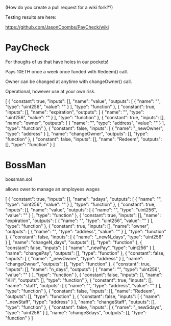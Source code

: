 (How do you create a pull request for a wiki fork??)

Testing results are here:

https://github.com/JasonCoombs/PayCheck/wiki

# PayCheck

For thoughs of us that have holes in our pockets!

Pays 10ETH once a week once funded with Redeem() call.

Owner can be changed at anytime with changeOwner() call.

Operational, however use at your own risk.

[ { "constant": true, "inputs": [], "name": "value", "outputs": [ { "name": "", "type": "uint256", "value": "" } ], "type": "function" }, { "constant": true, "inputs": [], "name": "expiration", "outputs": [ { "name": "", "type": "uint256", "value": "" } ], "type": "function" }, { "constant": true, "inputs": [], "name": "owner", "outputs": [ { "name": "", "type": "address", "value": "" } ], "type": "function" }, { "constant": false, "inputs": [ { "name": "_newOwner", "type": "address" } ], "name": "changeOwner", "outputs": [], "type": "function" }, { "constant": false, "inputs": [], "name": "Redeem", "outputs": [], "type": "function" } ]


# BossMan

bossman.sol

allows ower to manage an employees wages

[ { "constant": true, "inputs": [], "name": "sdays", "outputs": [ { "name": "", "type": "uint256", "value": "" } ], "type": "function" }, { "constant": true, "inputs": [], "name": "value", "outputs": [ { "name": "", "type": "uint256", "value": "" } ], "type": "function" }, { "constant": true, "inputs": [], "name": "expiration", "outputs": [ { "name": "", "type": "uint256", "value": "" } ], "type": "function" }, { "constant": true, "inputs": [], "name": "owner", "outputs": [ { "name": "", "type": "address", "value": "" } ], "type": "function" }, { "constant": false, "inputs": [ { "name": "_newN_days", "type": "uint256" } ], "name": "changeN_days", "outputs": [], "type": "function" }, { "constant": false, "inputs": [ { "name": "_newPay", "type": "uint256" } ], "name": "changePay", "outputs": [], "type": "function" }, { "constant": false, "inputs": [ { "name": "_newOwner", "type": "address" } ], "name": "changeOwner", "outputs": [], "type": "function" }, { "constant": true, "inputs": [], "name": "n_days", "outputs": [ { "name": "", "type": "uint256", "value": "" } ], "type": "function" }, { "constant": false, "inputs": [], "name": "Kill", "outputs": [], "type": "function" }, { "constant": true, "inputs": [], "name": "staff", "outputs": [ { "name": "", "type": "address", "value": "" } ], "type": "function" }, { "constant": false, "inputs": [], "name": "Redeem", "outputs": [], "type": "function" }, { "constant": false, "inputs": [ { "name": "_newStaff", "type": "address" } ], "name": "changeStaff", "outputs": [], "type": "function" }, { "constant": false, "inputs": [ { "name": "_newSdays", "type": "uint256" } ], "name": "changeSdays", "outputs": [], "type": "function" } ]
